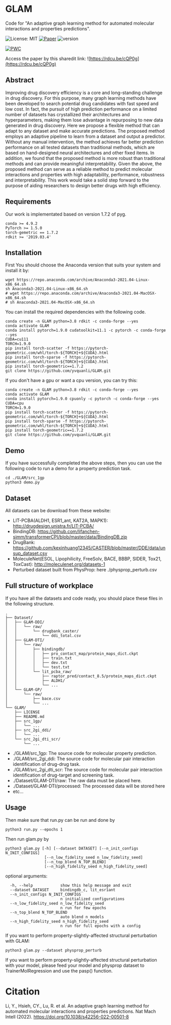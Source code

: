 # GLAM
Code for "An adaptive graph learning method for automated molecular interactions and properties predictions".

![License: MIT](https://img.shields.io/badge/License-MIT-yellow.svg) 
[![Paper](https://img.shields.io/badge/paper-Nature%20Machine%20Intelligence-green)](https://www.nature.com/articles/s42256-022-00501-8)
![version](https://img.shields.io/badge/version-v3.0.0-blue) 

[![PWC](https://img.shields.io/endpoint.svg?url=https://paperswithcode.com/badge/an-adaptive-graph-learning-method-for/drug-discovery-on-bindingdb)](https://paperswithcode.com/sota/drug-discovery-on-bindingdb?p=an-adaptive-graph-learning-method-for)

Access the paper by this sharedit link: ![https://rdcu.be/cQP0g](https://rdcu.be/cQP0g)

## Abstract

Improving drug discovery efficiency is a core and long-standing challenge in drug discovery. For this purpose, many graph learning methods have been developed to search potential drug candidates with fast speed and low cost. In fact, the pursuit of high prediction performance on a limited number of datasets has crystallized their architectures and hyperparameters, making them lose advantage in repurposing to new data generated in drug discovery. Here we propose a flexible method that can adapt to any dataset and make accurate predictions. The proposed method employs an adaptive pipeline to learn from a dataset and output a predictor. Without any manual intervention, the method achieves far better prediction performance on all tested datasets than traditional methods, which are based on hand-designed neural architectures and other fixed items. In addition, we found that the proposed method is more robust than traditional methods and can provide meaningful interpretability. Given the above, the proposed method can serve as a reliable method to predict molecular interactions and properties with high adaptability, performance, robustness and interpretability. This work would take a solid step forward to the purpose of aiding researchers to design better drugs with high efficiency.


## Requirements
Our work is implementated based on version 1.7.2 of pyg. 

    conda >= 4.9.2
    PyTorch >= 1.5.0
    torch-gemetric == 1.7.2
    rdkit >= '2019.03.4'

## Installation
First You should choose the Anaconda version that suits your system and install it by:

    wget https://repo.anaconda.com/archive/Anaconda3-2021.04-Linux-x86_64.sh
    sh Anaconda3-2021.04-Linux-x86_64.sh
    # wget https://repo.anaconda.com/archive/Anaconda3-2021.04-MacOSX-x86_64.sh
    # sh Anaconda3-2021.04-MacOSX-x86_64.sh

You can install the required dependencies with the following code. 

    conda create -n GLAM python=3.8 rdkit -c conda-forge --yes
    conda activate GLAM
    conda install pytorch=1.9.0 cudatoolkit=11.1 -c pytorch -c conda-forge --yes
    CUDA=cu111
    TORCH=1.9.0
    pip install torch-scatter -f https://pytorch-geometric.com/whl/torch-${TORCH}+${CUDA}.html 
    pip install torch-sparse -f https://pytorch-geometric.com/whl/torch-${TORCH}+${CUDA}.html 
    pip install torch-geometric==1.7.2 
    git clone https://github.com/yvquanli/GLAM.git

If you don't have a gpu or want a cpu version, you can try this:
    
    conda create -n GLAM python=3.8 rdkit -c conda-forge --yes
    conda activate GLAM
    conda install pytorch=1.9.0 cpuonly -c pytorch -c conda-forge --yes
    CUDA=cpu
    TORCH=1.9.0
    pip install torch-scatter -f https://pytorch-geometric.com/whl/torch-${TORCH}+${CUDA}.html 
    pip install torch-sparse -f https://pytorch-geometric.com/whl/torch-${TORCH}+${CUDA}.html 
    pip install torch-geometric==1.7.2 
    git clone https://github.com/yvquanli/GLAM.git



## Demo
If you have successfully completed the above steps, then you can use the following code to run a demo for a property prediction task.

    cd ./GLAM/src_1gp
    python3 demo.py


## Dataset
All datasets can be download from these website:

- LIT-PCBA(ALDH1, ESR1_ant, KAT2A, MAPK1): http://drugdesign.unistra.fr/LIT-PCBA/
- BindingDB: https://github.com/lifanchen-simm/transformerCPI/blob/master/data/BindingDB.zip
- DrugBank: https://github.com/kexinhuang12345/CASTER/blob/master/DDE/data/unsup_dataset.csv
- MoleculeNet(ESOL, Lipophilicity, FreeSolv, BACE, BBBP, SIDER, Tox21, ToxCast): http://moleculenet.org/datasets-1
- Perturbed dataset built from PhysProp: here ./physprop_perturb.csv

## Full structure of workplace
If you have all the datasets and code ready, you should place these files in the following structure.

    .
    ├── Dataset/  
    │   ├── GLAM-DDI/  
    │   │   └── raw/  
    │   │       └── drugbank_caster/
    │   │           └── ddi_total.csv
    │   ├── GLAM-DTI/
    │   │   └── raw/
    │   │       ├── bindingdb/
    │   │       │   ├── pro_contact_map/protein_maps_dict.ckpt
    │   │       │   ├── train.txt
    │   │       │   ├── dev.txt
    │   │       │   └── test.txt
    │   │       └── lit_pcba_raw/
    │   │           ├── raptor_pred/contact_8.5/protein_maps_dict.ckpt
    │   │           ├── ALDH1/
    │   │           └── ...
    │   └── GLAM-GP/
    │       └── raw/
    │           ├── bace.csv
    │           └── ...
    └── GLAM/
        ├── LICENSE
        ├── README.md
        ├── src_1gp/
        │   └── ...
        ├── src_2gi_ddi/
        │   └── ...
        └── src_2gi_dti_scr/
            └── ...



- ./GLAM/src_1gp: The source code for molecular property prediction.
- ./GLAM/src_2gi_ddi: The source code for molecular pair interaction identification of drug-drug task.
- ./GLAM/src_2gi_dti_scr: The source code for molecular pair interaction identification of drug-target and screening task.
- ./Dataset/GLAM-DTI/raw: The raw data must be placed here.
- ./Dataset/GLAM-DTI/processed: The processed data will be stored here
- etc...




## Usage

Then make sure that run.py can be run and done by

    python3 run.py --epochs 1

Then run glam.py by

    python3 glam.py [-h] [--dataset DATASET] [--n_init_configs N_INIT_CONFIGS]
                     [--n_low_fidelity_seed n_low_fidelity_seed]
                     [--n_top_blend N_TOP_BLEND]
                     [--n_high_fidelity_seed n_high_fidelity_seed]

optional arguments:

      -h, --help            show this help message and exit
      --dataset DATASET     bindingdb_c, lit_esr1ant
      --n_init_configs N_INIT_CONFIGS
                            n initialized configurations
      --n_low_fidelity_seed n_low_fidelity_seed
                            n run for few epochs
      --n_top_blend N_TOP_BLEND
                            auto blend n models
      --n_high_fidelity_seed n_high_fidelity_seed
                            n run for full epochs with a config

If you want to perform property-slightly-affected structural perturbation with GLAM:

    python3 glam.py --dataset physprop_perturb
    
If you want to perform property-slightly-affected structural perturbation with your model, please feed your model and physprop dataset to TrainerMolRegression and use the pasp() function.
    

# Citation

Li, Y., Hsieh, CY., Lu, R. et al. An adaptive graph learning method for automated molecular interactions and properties predictions. Nat Mach Intell (2022). https://doi.org/10.1038/s42256-022-00501-8
